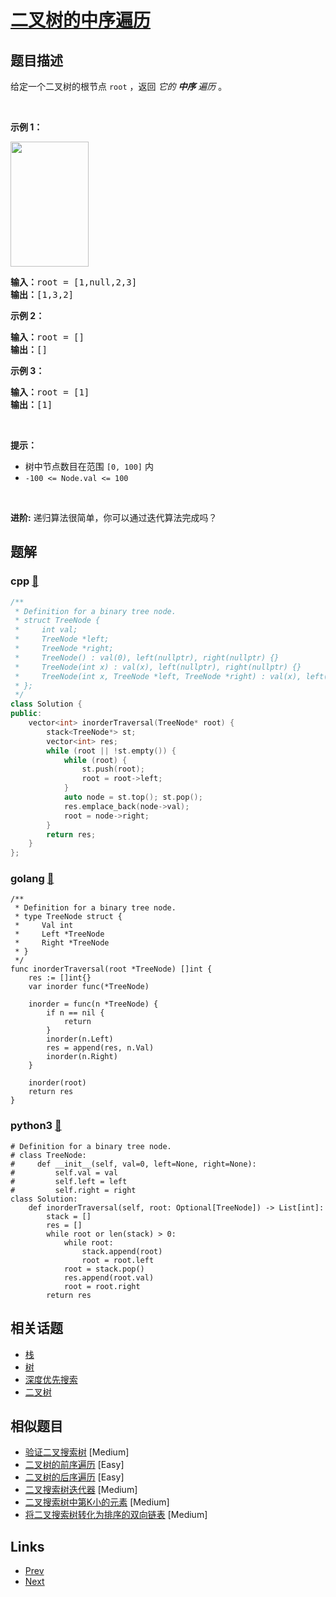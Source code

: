
# [二叉树的中序遍历](https://leetcode-cn.com/problems/binary-tree-inorder-traversal)

## 题目描述

<p>给定一个二叉树的根节点 <code>root</code> ，返回 <em>它的 <strong>中序</strong>&nbsp;遍历</em> 。</p>

<p>&nbsp;</p>

<p><strong>示例 1：</strong></p>
<img alt="" src="https://assets.leetcode.com/uploads/2020/09/15/inorder_1.jpg" style="height: 200px; width: 125px;" />
<pre>
<strong>输入：</strong>root = [1,null,2,3]
<strong>输出：</strong>[1,3,2]
</pre>

<p><strong>示例 2：</strong></p>

<pre>
<strong>输入：</strong>root = []
<strong>输出：</strong>[]
</pre>

<p><strong>示例 3：</strong></p>

<pre>
<strong>输入：</strong>root = [1]
<strong>输出：</strong>[1]
</pre>

<p>&nbsp;</p>

<p><strong>提示：</strong></p>

<ul>
	<li>树中节点数目在范围 <code>[0, 100]</code> 内</li>
	<li><code>-100 &lt;= Node.val &lt;= 100</code></li>
</ul>

<p>&nbsp;</p>

<p><strong>进阶:</strong>&nbsp;递归算法很简单，你可以通过迭代算法完成吗？</p>


## 题解

### cpp [🔗](binary-tree-inorder-traversal.cpp) 
```cpp
/**
 * Definition for a binary tree node.
 * struct TreeNode {
 *     int val;
 *     TreeNode *left;
 *     TreeNode *right;
 *     TreeNode() : val(0), left(nullptr), right(nullptr) {}
 *     TreeNode(int x) : val(x), left(nullptr), right(nullptr) {}
 *     TreeNode(int x, TreeNode *left, TreeNode *right) : val(x), left(left), right(right) {}
 * };
 */
class Solution {
public:
    vector<int> inorderTraversal(TreeNode* root) {
        stack<TreeNode*> st;
        vector<int> res;
        while (root || !st.empty()) {
            while (root) {
                st.push(root);
                root = root->left;
            }
            auto node = st.top(); st.pop();
            res.emplace_back(node->val);
            root = node->right;
        }
        return res;
    }
};
```
### golang [🔗](binary-tree-inorder-traversal.go) 
```golang
/**
 * Definition for a binary tree node.
 * type TreeNode struct {
 *     Val int
 *     Left *TreeNode
 *     Right *TreeNode
 * }
 */
func inorderTraversal(root *TreeNode) []int {
	res := []int{}
	var inorder func(*TreeNode)

	inorder = func(n *TreeNode) {
		if n == nil {
			return
		}
		inorder(n.Left)
		res = append(res, n.Val)
		inorder(n.Right)
	}

	inorder(root)
	return res
}

```
### python3 [🔗](binary-tree-inorder-traversal.py) 
```python3
# Definition for a binary tree node.
# class TreeNode:
#     def __init__(self, val=0, left=None, right=None):
#         self.val = val
#         self.left = left
#         self.right = right
class Solution:
    def inorderTraversal(self, root: Optional[TreeNode]) -> List[int]:
        stack = []
        res = []
        while root or len(stack) > 0:
            while root:
                stack.append(root)
                root = root.left
            root = stack.pop()
            res.append(root.val)
            root = root.right
        return res
```


## 相关话题

- [栈](../../tags/stack.md) 
- [树](../../tags/tree.md) 
- [深度优先搜索](../../tags/depth-first-search.md) 
- [二叉树](../../tags/binary-tree.md) 


## 相似题目

- [验证二叉搜索树](../validate-binary-search-tree/README.md)  [Medium] 
- [二叉树的前序遍历](../binary-tree-preorder-traversal/README.md)  [Easy] 
- [二叉树的后序遍历](../binary-tree-postorder-traversal/README.md)  [Easy] 
- [二叉搜索树迭代器](../binary-search-tree-iterator/README.md)  [Medium] 
- [二叉搜索树中第K小的元素](../kth-smallest-element-in-a-bst/README.md)  [Medium] 
- [将二叉搜索树转化为排序的双向链表](../convert-binary-search-tree-to-sorted-doubly-linked-list/README.md)  [Medium] 


## Links

- [Prev](../restore-ip-addresses/README.md) 
- [Next](../unique-binary-search-trees/README.md) 

